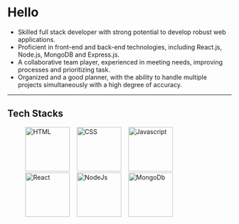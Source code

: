 # Hello

- Skilled full stack developer with strong potential to develop robust web applications.
- Proficient in front-end and back-end technologies, including React.js, Node.js, MongoDB and
  Express.js.
- A collaborative team player, experienced in meeting needs, improving processes and prioritizing
  task.
- Organized and a good planner, with the ability to handle multiple projects simultaneously with a
  high degree of accuracy.

---

## Tech Stacks

<figure>
    <span>
        <img src="https://encrypted-tbn0.gstatic.com/images?q=tbn:ANd9GcTsiWN6UfXWXQ7NoFgDRs9yB7FbhcmvjtAooTyIlTHnjVdoGNTKnqkzM2n86huwRMpBwN4&usqp=CAU"
         alt="HTML" style="width: 100px">
    </span> &nbsp;&nbsp;
    <span>
        <img src="https://encrypted-tbn0.gstatic.com/images?q=tbn:ANd9GcSJDwBd9LoQzBAZigXXxzQ0kKn6TwyrE0Y7Rg&s"
         alt="CSS" style="width: 100px">
    </span> &nbsp;&nbsp;
    <span>
        <img src="https://i.pinimg.com/736x/13/40/7c/13407c12f50f08d328800c3caef43f61.jpg"
         alt="Javascript" style="width: 100px">
    </span> &nbsp;&nbsp;
    <span>
        <img src="https://encrypted-tbn0.gstatic.com/images?q=tbn:ANd9GcSlGmKtrnxElpqw3AExKXPWWBulcwjlvDJa1Q&s"
         alt="React" style="width: 100px">
    </span> &nbsp;&nbsp;
    <span>
        <img src="https://i.pinimg.com/originals/79/c5/1d/79c51d0e3a3f60b504da6bcc20ab1afc.jpg"
         alt="NodeJs" style="width: 100px">
    </span> &nbsp;&nbsp;
    <span>
        <img src="https://mma.prnewswire.com/media/384058/MongoDB_Logo.jpg?p=facebook"
         alt="MongoDb" style="width: 100px">
    </span>
</figure>
